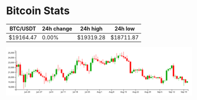 # Bitcoin Stats

BTC/USDT|24h change|24h high|24h low|
|---|---|---|---|
|$19164.47|0.00%|$19319.28|$18711.87|

<img src="./chart.svg">
